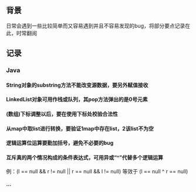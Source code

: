 ## 背景

日常会遇到一些比较简单而又容易遇到并且不容易发现的bug，将部分要点记录在此，时常翻阅

## 记录

### Java

#### String对象的substring方法不能改变源数据，要另外赋值接收

#### LinkedList对象可用作栈或队列，其pop方法弹出的是0号元素

#### (数组)下标调整以后，要在使用下标处校验合法性

#### 从map中取list进行转换，要验证1map中存在list，2该list不为空

#### 逻辑运算位运算要勤加括号，避免不必要的bug

#### 互斥真的两个情况构成的条件表达式，可用异或“^”代替多个逻辑运算

例：(l == null && r != null || r == null && l != null) 等效于 (l == null ^ r == null)

#### ···
